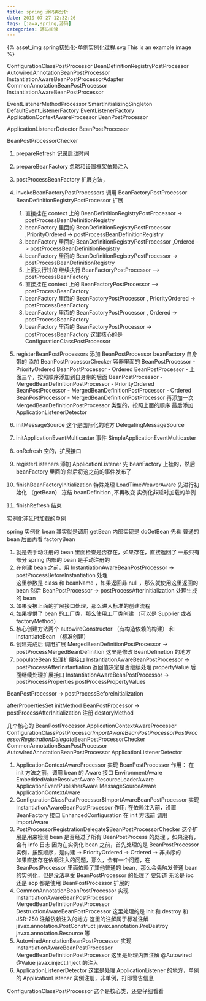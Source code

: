 ```yaml
---
title: spring 源码再分析
date: 2019-07-27 12:32:26
tags: [java,spring,源码]
categories: 源码阅读
---
```


{% asset_img spring初始化-单例实例化过程.svg This is an example image %}


ConfigurationClassPostProcessor        BeanDefinitionRegistryPostProcessor
AutowiredAnnotationBeanPostProcessor            InstantiationAwareBeanPostProcessorAdapter
CommonAnnotationBeanPostProcessor             InstantiationAwareBeanPostProcessor

EventListenerMethodProcessor        SmartInitializingSingleton
DefaultEventListenerFactory                EventListenerFactory
ApplicationContextAwareProcessor        BeanPostProcessor

ApplicationListenerDetector        BeanPostProcessor

BeanPostProcessorChecker

1. prepareRefresh
    记录启动时间
2. prepareBeanFactory
    忽略和设置框架依赖注入
3. postProcessBeanFactory
    扩展方法，
4. invokeBeanFactoryPostProcessors
    调用 BeanFactoryPostProcessor  BeanDefinitionRegistryPostProcessor 扩展
    1. 直接挂在 context 上的 BeanDefinitionRegistryPostProcessor   -> postProcessBeanDefinitionRegistry
    2. beanFactory 里面的  BeanDefinitionRegistryPostProcessor ,PriorityOrdered ->  postProcessBeanDefinitionRegistry
    3. beanFactory 里面的  BeanDefinitionRegistryPostProcessor ,Ordered ->  postProcessBeanDefinitionRegistry
    4. beanFactory 里面的  BeanDefinitionRegistryPostProcessor ->  postProcessBeanDefinitionRegistry
    5. 上面执行过的 继续执行 BeanFactoryPostProcessor —> postProcessBeanFactory
    6. 直接挂在 context 上的 BeanFactoryPostProcessor —> postProcessBeanFactory
    7. beanFactory 里面的 BeanFactoryPostProcessor , PriorityOrdered  ->  postProcessBeanFactory
    8. beanFactory 里面的 BeanFactoryPostProcessor , Ordered ->  postProcessBeanFactory
    9. beanFactory 里面的 BeanFactoryPostProcessor  ->  postProcessBeanFactory
这里核心的是 ConfigurationClassPostProcessor

5. registerBeanPostProcessors
    添加 BeanPostProcessor
    beanFactory 自身带的
    添加 BeanPostProcessorChecker
    容器里面的
    BeanPostProcessor - PriorityOrdered
    BeanPostProcessor - Ordered
    BeanPostProcessor -
    上面三个，按照顺序添加到自身带的后面
    BeanPostProcessor - MergedBeanDefinitionPostProcessor - PriorityOrdered
    BeanPostProcessor - MergedBeanDefinitionPostProcessor - Ordered
    BeanPostProcessor - MergedBeanDefinitionPostProcessor
    再添加一次 MergedBeanDefinitionPostProcessor 类型的，按照上面的顺序
    最后添加 ApplicationListenerDetector
6. initMessageSource
    这个是国际化的地方
    DelegatingMessageSource
7. initApplicationEventMulticaster
    事件
    SimpleApplicationEventMulticaster
8.    onRefresh
    空的，扩展接口
9.    registerListeners
    添加 ApplicationListener
    先 beanFactory 上挂的，然后 beanFactory 里面的
    然后将这之前的事件发布了
10.    finishBeanFactoryInitialization
    特殊处理 LoadTimeWeaverAware 先进行初始化 （getBean）
    冻结 beanDefinition ,不再改变
    实例化非延时加载的单例
11. finishRefresh
    结束
    
实例化非延时加载的单例

spring 实例化 bean 其实就是调用 getBean
内部实现是 doGetBean
先看 普通的 bean  后面再看 factoryBean
1. 就是去手动注册的 bean 里面检查是否存在，如果存在，直接返回了  一般只有部分 spring 内部的 bean 是手动注册的
2. 在创建 bean 之前，用 InstantiationAwareBeanPostProcessor -> postProcessBeforeInstantiation 处理  
    这里参数是 class 和 beanName ，如果返回非 null ，那么就使用这里返回的 bean 然后
        BeanPostProcessor -> postProcessAfterInitialization 处理生成的 bean
3. 如果没被上面的扩展接口处理，那么进入标准的创建流程
4. 如果提供了 bean 的工厂类，那么使用工厂类创建 （可以是 Supplier 或者 factoryMethod）
5. 核心创建方法两个 autowireConstructor （有构造依赖的构建） 和 instantiateBean （标准创建）
6. 创建完成后 调用扩展 MergedBeanDefinitionPostProcessor -> postProcessMergedBeanDefinition  这里是修改 BeanDefinetion 的地方
7. populateBean  处理扩展接口 InstantiationAwareBeanPostProcessor -> postProcessAfterInstantiation   返回值决定是否继续处理 propertyValue
    后面继续处理扩展接口  InstantiationAwareBeanPostProcessor -> postProcessProperties  postProcessPropertyValues
    
BeanPostProcessor -> postProcessBeforeInitialization  

afterPropertiesSet  initMethod
BeanPostProcessor -> postProcessAfterInitialization
注册 destoryMethod

几个核心的 BeanPostProcessor
ApplicationContextAwareProcessor
ConfigurationClassPostProcessor$ImportAwareBeanPostProcessor
PostProcessorRegistrationDelegate$BeanPostProcessorChecker
CommonAnnotationBeanPostProcessor
AutowiredAnnotationBeanPostProcessor
ApplicationListenerDetector

1. ApplicationContextAwareProcessor  实现  BeanPostProcessor
作用：
在 init 方法之前，调用 bean 的 Aware 接口
EnvironmentAware
EmbeddedValueResolverAware
ResourceLoaderAware
ApplicationEventPublisherAware
MessageSourceAware
ApplicationContextAware
2. ConfigurationClassPostProcessor$ImportAwareBeanPostProcessor 实现 InstantiationAwareBeanPostProcessor
作用:
在依赖注入前，设置 BeanFactory 接口  EnhancedConfiguration
在 init 方法前 调用
ImportAware
3. PostProcessorRegistrationDelegate$BeanPostProcessorChecker
这个扩展是用来检测 bean 是否经过了所有 BeanPostProcess 的处理 ，如果没有，会有 info 日志
因为在实例化 bean 之前，首先处理的是 BeanPostProcessor 实例，按照顺序，是内建 -> PriorityOrdered -> Ordered -> 非排序的    
如果直接存在依赖注入的问题，那么，会有一个问题，在 BeanPostProcessor 里面依赖了其他普通的 bean，那么会先触发普通 bean 的实例化，但是没法享受 BeanPostProcessor 的处理了
要知道 无论是 ioc 还是 aop 都是使用 BeanPostProcessor 扩展的
4. CommonAnnotationBeanPostProcessor 实现 InstantiationAwareBeanPostProcessor MergedBeanDefinitionPostProcessor DestructionAwareBeanPostProcessor
这里处理的是 init 和 destroy 和 JSR-250 注解依赖注入的地方
这里的注解属于标准注解 javax.annotation.PostConstruct javax.annotation.PreDestroy  javax.annotation.Resource 等
5. AutowiredAnnotationBeanPostProcessor 实现 InstantiationAwareBeanPostProcessor  MergedBeanDefinitionPostProcessor
这里是处理内置注解 @Autowired   @Value  javax.inject.Inject  的注入
6. ApplicationListenerDetector
这里是处理 ApplicationListener 的地方，单例的 ApplicationListener 实例注册，非单例，打印警告信息

ConfigurationClassPostProcessor 这个是核心类，还要仔细看看

